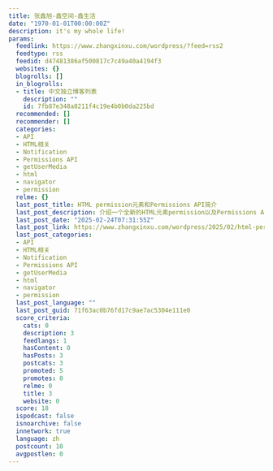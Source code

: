 ```yaml
---
title: 张鑫旭-鑫空间-鑫生活
date: "1970-01-01T00:00:00Z"
description: it's my whole life!
params:
  feedlink: https://www.zhangxinxu.com/wordpress/?feed=rss2
  feedtype: rss
  feedid: d47481386af500817c7c49a40a4194f3
  websites: {}
  blogrolls: []
  in_blogrolls:
  - title: 中文独立博客列表
    description: ""
    id: 7fb87e348a8211f4c19e4b0b0da225bd
  recommended: []
  recommender: []
  categories:
  - API
  - HTML相关
  - Notification
  - Permissions API
  - getUserMedia
  - html
  - navigator
  - permission
  relme: {}
  last_post_title: HTML permission元素和Permissions API简介
  last_post_description: 介绍一个全新的HTML元素permission以及Permissions API，都是与Web权限相关的，帮助大家了解其设计初衷以及所解决的问题。
  last_post_date: "2025-02-24T07:31:55Z"
  last_post_link: https://www.zhangxinxu.com/wordpress/2025/02/html-permission-api/
  last_post_categories:
  - API
  - HTML相关
  - Notification
  - Permissions API
  - getUserMedia
  - html
  - navigator
  - permission
  last_post_language: ""
  last_post_guid: 71f63ac0b76fd17c9ae7ac5304e111e0
  score_criteria:
    cats: 0
    description: 3
    feedlangs: 1
    hasContent: 0
    hasPosts: 3
    postcats: 3
    promoted: 5
    promotes: 0
    relme: 0
    title: 3
    website: 0
  score: 18
  ispodcast: false
  isnoarchive: false
  innetwork: true
  language: zh
  postcount: 10
  avgpostlen: 0
---
```

